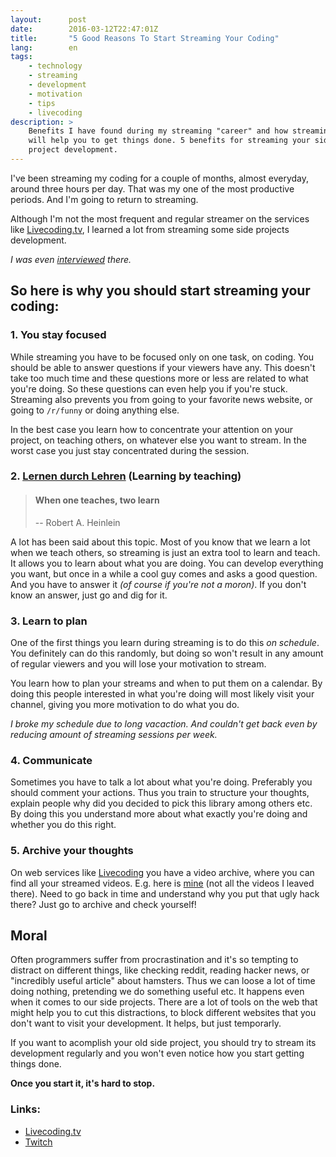 ```yaml
---
layout:      post
date:        2016-03-12T22:47:01Z
title:       "5 Good Reasons To Start Streaming Your Coding"
lang:        en
tags:
    - technology
    - streaming
    - development
    - motivation
    - tips
    - livecoding
description: >
    Benefits I have found during my streaming "career" and how streaming
    will help you to get things done. 5 benefits for streaming your side
    project development.
---
```

I've been streaming my coding for a couple of months, almost everyday, around three hours per day. That was my one of the most productive periods. And I'm going to return to streaming.

Although I'm not the most frequent and regular streamer on the services like [Livecoding.tv][lctv], I learned a lot from streaming some side projects development.

*I was even [interviewed](http://blog.livecoding.tv/2015/09/28/lctvalerts-web-service-kuzzmi-javascript-switzerland/) there.*

## So here is why you should start streaming your coding:

### 1. You stay focused

While streaming you have to be focused only on one task, on coding. You should be able to answer questions if your viewers have any. This doesn't take too much time and these questions more or less are related to what you're doing. So these questions can even help you if you're stuck. Streaming also prevents you from going to your favorite news website, or going to `/r/funny` or doing anything else.

In the best case you learn how to concentrate your attention on your project, on teaching others, on whatever else you want to stream. In the worst case you just stay concentrated during the session.

### 2. [Lernen durch Lehren](https://en.wikipedia.org/wiki/Learning_by_teaching) (Learning by teaching)

> #### When one teaches, two learn
>
> -- Robert A. Heinlein

A lot has been said about this topic. Most of you know that we learn a lot when we teach others, so streaming is just an extra tool to learn and teach. It allows you to learn about what you are doing. You can develop everything you want, but once in a while a cool guy comes and asks a good question. And you have to answer it *(of course if you're not a moron)*. If you don't know an answer, just go and dig for it.

### 3. Learn to plan

One of the first things you learn during streaming is to do this *on schedule*. You definitely can do this randomly, but doing so won't result in any amount of regular viewers and you will lose your motivation to stream.

You learn how to plan your streams and when to put them on a calendar. By doing this people interested in what you're doing will most likely visit your channel, giving you more motivation to do what you do.

*I broke my schedule due to long vacaction. And couldn't get back even by reducing amount of streaming sessions per week.*

### 4. Communicate

Sometimes you have to talk a lot about what you're doing. Preferably you should comment your actions. Thus you train to structure your thoughts, explain people why did you decided to pick this library among others etc. By doing this you understand more about what exactly you're doing and whether you do this right.

### 5. Archive your thoughts

On web services like [Livecoding][lctvc] you have a video archive, where you can find all your streamed videos. E.g. here is [mine](https://www.livecoding.tv/kuzzmi/videos/) (not all the videos I leaved there). Need to go back in time and understand why you put that ugly hack there? Just go to archive and check yourself!

## Moral

Often programmers suffer from procrastination and it's so tempting to distract on different things, like checking reddit, reading hacker news, or "incredibly useful article" about hamsters. Thus we can loose a lot of time doing nothing, pretending we do something useful etc. It happens even when it comes to our side projects. There are a lot of tools on the web that might help you to cut this distractions, to block different websites that you don't want to visit your development. It helps, but just temporarly.

If you want to acomplish your old side project, you should try to stream its development regularly and you won't even notice how you start getting things done.

**Once you start it, it's hard to stop.**

### Links:
* [Livecoding.tv][lctvc]
* [Twitch](https://www.twitch.tv/)

[lctvc]: https://www.livecoding.tv
[lctv]: https://www.livecoding.tv/kuzzmi
